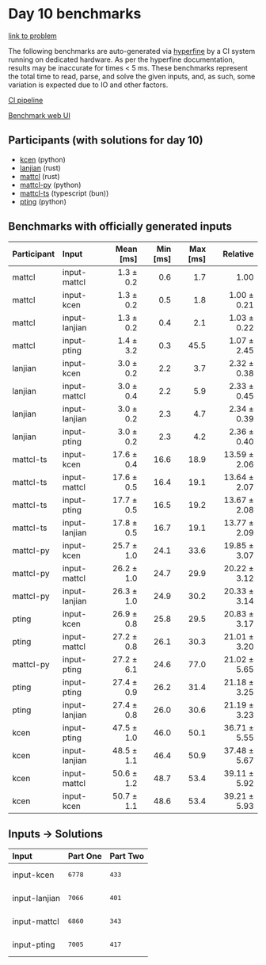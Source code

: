 # Day 10 benchmarks

[link to problem](https://adventofcode.com/2023/day/10)

The following benchmarks are auto-generated via
[hyperfine](https://github.com/sharkdp/hyperfine) by a CI system running on
dedicated hardware. As per the hyperfine documentation, results may be
inaccurate for times < 5 ms. These benchmarks represent the total time to read,
parse, and solve the given inputs, and, as such, some variation is expected due
to IO and other factors.

[CI pipeline](http://ci.papercode.net:8080/teams/main/pipelines/aoc2023)

[Benchmark web UI](https://aoc.ancalagon.black)


## Participants (with solutions for day 10)

- [kcen](https://github.com/kcen/aoc2023) (python)
- [lanjian](https://github.com/lanjian/aoc-2023) (rust)
- [mattcl](https://github.com/mattcl/aoc2023) (rust)
- [mattcl-py](https://github.com/mattcl/aoc2023-py) (python)
- [mattcl-ts](https://github.com/mattcl/aoc2023-js) (typescript (bun))
- [pting](https://github.com/pting/aoc2023) (python)


## Benchmarks with officially generated inputs

| Participant | Input | Mean [ms] | Min [ms] | Max [ms] | Relative |
|:---|:---|---:|---:|---:|---:|
| mattcl | input-mattcl | 1.3 ± 0.2 | 0.6 | 1.7 | 1.00 |
| mattcl | input-kcen | 1.3 ± 0.2 | 0.5 | 1.8 | 1.00 ± 0.21 |
| mattcl | input-lanjian | 1.3 ± 0.2 | 0.4 | 2.1 | 1.03 ± 0.22 |
| mattcl | input-pting | 1.4 ± 3.2 | 0.3 | 45.5 | 1.07 ± 2.45 |
| lanjian | input-kcen | 3.0 ± 0.2 | 2.2 | 3.7 | 2.32 ± 0.38 |
| lanjian | input-mattcl | 3.0 ± 0.4 | 2.2 | 5.9 | 2.33 ± 0.45 |
| lanjian | input-lanjian | 3.0 ± 0.2 | 2.3 | 4.7 | 2.34 ± 0.39 |
| lanjian | input-pting | 3.0 ± 0.2 | 2.3 | 4.2 | 2.36 ± 0.40 |
| mattcl-ts | input-kcen | 17.6 ± 0.4 | 16.6 | 18.9 | 13.59 ± 2.06 |
| mattcl-ts | input-mattcl | 17.6 ± 0.5 | 16.4 | 19.1 | 13.64 ± 2.07 |
| mattcl-ts | input-pting | 17.7 ± 0.5 | 16.5 | 19.2 | 13.67 ± 2.08 |
| mattcl-ts | input-lanjian | 17.8 ± 0.5 | 16.7 | 19.1 | 13.77 ± 2.09 |
| mattcl-py | input-kcen | 25.7 ± 1.0 | 24.1 | 33.6 | 19.85 ± 3.07 |
| mattcl-py | input-mattcl | 26.2 ± 1.0 | 24.7 | 29.9 | 20.22 ± 3.12 |
| mattcl-py | input-lanjian | 26.3 ± 1.0 | 24.9 | 30.2 | 20.33 ± 3.14 |
| pting | input-kcen | 26.9 ± 0.8 | 25.8 | 29.5 | 20.83 ± 3.17 |
| pting | input-mattcl | 27.2 ± 0.8 | 26.1 | 30.3 | 21.01 ± 3.20 |
| mattcl-py | input-pting | 27.2 ± 6.1 | 24.6 | 77.0 | 21.02 ± 5.65 |
| pting | input-pting | 27.4 ± 0.9 | 26.2 | 31.4 | 21.18 ± 3.25 |
| pting | input-lanjian | 27.4 ± 0.8 | 26.0 | 30.6 | 21.19 ± 3.23 |
| kcen | input-pting | 47.5 ± 1.0 | 46.0 | 50.1 | 36.71 ± 5.55 |
| kcen | input-lanjian | 48.5 ± 1.1 | 46.4 | 50.9 | 37.48 ± 5.67 |
| kcen | input-mattcl | 50.6 ± 1.2 | 48.7 | 53.4 | 39.11 ± 5.92 |
| kcen | input-kcen | 50.7 ± 1.1 | 48.6 | 53.4 | 39.21 ± 5.93 |


## Inputs -> Solutions

| Input | Part One | Part Two |
|:---|:---|:---|
|input-kcen|<pre>6778</pre>|<pre>433</pre>|
|input-lanjian|<pre>7066</pre>|<pre>401</pre>|
|input-mattcl|<pre>6860</pre>|<pre>343</pre>|
|input-pting|<pre>7005</pre>|<pre>417</pre>|